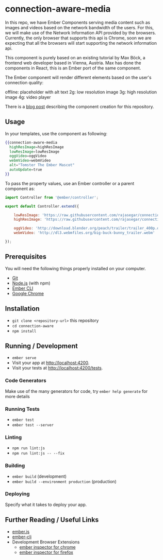 # connection-aware-media

In this repo, we have  Ember Components serving media content such as images and videos based on the network bandwidth of the users. For this, we will make use of the Network Information API provided by the browsers. Currently, the only browser that supports this api is Chrome, soon we are expecting that all the browsers will start supporting the network information api.

This component is purely based on an existing tutorial by Max Böck, a frontend web developer based in Vienna, Austria. Max has done the components in React, this is an Ember port of the same component.

The Ember component will render different elements based on the user's connection quality:

offline: placeholder with alt text
2g: low resolution image
3g: high resolution image
4g: video player

There is a [blog post](http://hangaroundtheweb.com/2018/08/creating-connection-aware-ember-media-components/) describing
the component creation for this repository.


## Usage
In your templates, use the component as following:

```hbs
{{connection-aware-media
  highResImage=highResImage
  lowResImage=lowResImage
  oggVideo=oggVideo
  webmVideo=webmVideo
  alt="Tomster The Ember Mascot"
  autoUpdate=true
}}
```

To pass the property values, use an Ember controller or a parent component as:

```js
import Controller from '@ember/controller';

export default Controller.extend({

    lowResImage: 'https://raw.githubusercontent.com/rajasegar/connection-aware-ember/master/public/assets/img/Tomster-Logo-lowRes.png',
    highResImage: 'https://raw.githubusercontent.com/rajasegar/connection-aware-ember/master/public/assets/img/Tomster-Logo.png',

    oggVideo: 'http://download.blender.org/peach/trailer/trailer_400p.ogg',
    webmVideo: 'http://dl3.webmfiles.org/big-buck-bunny_trailer.webm'

});

```

## Prerequisites

You will need the following things properly installed on your computer.

* [Git](https://git-scm.com/)
* [Node.js](https://nodejs.org/) (with npm)
* [Ember CLI](https://ember-cli.com/)
* [Google Chrome](https://google.com/chrome/)

## Installation

* `git clone <repository-url>` this repository
* `cd connection-aware`
* `npm install`

## Running / Development

* `ember serve`
* Visit your app at [http://localhost:4200](http://localhost:4200).
* Visit your tests at [http://localhost:4200/tests](http://localhost:4200/tests).

### Code Generators

Make use of the many generators for code, try `ember help generate` for more details

### Running Tests

* `ember test`
* `ember test --server`

### Linting

* `npm run lint:js`
* `npm run lint:js -- --fix`

### Building

* `ember build` (development)
* `ember build --environment production` (production)

### Deploying

Specify what it takes to deploy your app.

## Further Reading / Useful Links

* [ember.js](https://emberjs.com/)
* [ember-cli](https://ember-cli.com/)
* Development Browser Extensions
  * [ember inspector for chrome](https://chrome.google.com/webstore/detail/ember-inspector/bmdblncegkenkacieihfhpjfppoconhi)
  * [ember inspector for firefox](https://addons.mozilla.org/en-US/firefox/addon/ember-inspector/)
